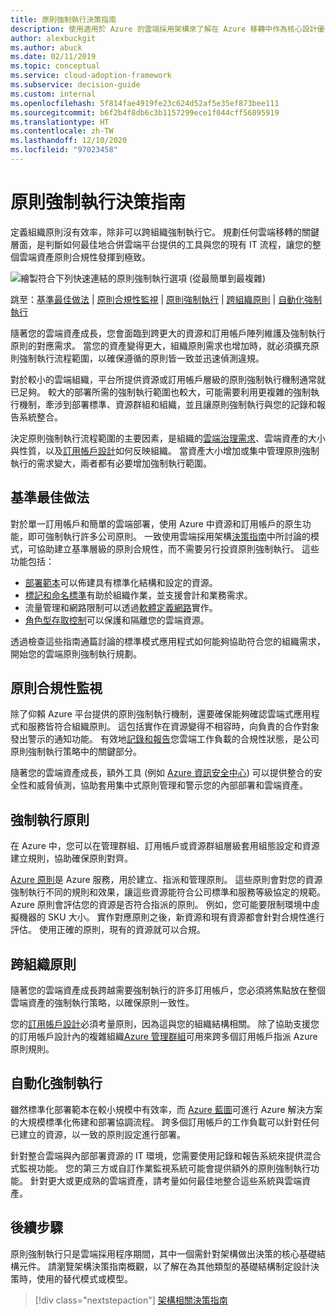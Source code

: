 ```yaml
---
title: 原則強制執行決策指南
description: 使用適用於 Azure 的雲端採用架構來了解在 Azure 移轉中作為核心設計優先事項的原則強制執行訂用帳戶。
author: alexbuckgit
ms.author: abuck
ms.date: 02/11/2019
ms.topic: conceptual
ms.service: cloud-adoption-framework
ms.subservice: decision-guide
ms.custom: internal
ms.openlocfilehash: 5f814fae4919fe23c624d52af5e35ef873bee111
ms.sourcegitcommit: b6f2b4f8db6c3b1157299ece1f044cff56895919
ms.translationtype: HT
ms.contentlocale: zh-TW
ms.lasthandoff: 12/10/2020
ms.locfileid: "97023458"
---
```

# <a name="policy-enforcement-decision-guide"></a>原則強制執行決策指南

定義組織原則沒有效率，除非可以跨組織強制執行它。 規劃任何雲端移轉的關鍵層面，是判斷如何最佳地合併雲端平台提供的工具與您的現有 IT 流程，讓您的整個雲端資產原則合規性發揮到極致。

![繪製符合下列快速連結的原則強制執行選項 (從最簡單到最複雜)](../../_images/decision-guides/decision-guide-policy-enforcement.png)

跳至：[基準最佳做法](#baseline-best-practices) | [原則合規性監視](#policy-compliance-monitoring) | [原則強制執行](#policy-enforcement) | [跨組織原則](#cross-organization-policy) | [自動化強制執行](#automated-enforcement)

隨著您的雲端資產成長，您會面臨到跨更大的資源和訂用帳戶陣列維護及強制執行原則的對應需求。 當您的資產變得更大，組織原則需求也增加時，就必須擴充原則強制執行流程範圍，以確保遵循的原則皆一致並迅速偵測違規。

對於較小的雲端組織，平台所提供資源或訂用帳戶層級的原則強制執行機制通常就已足夠。 較大的部署所需的強制執行範圍也較大，可能需要利用更複雜的強制執行機制，牽涉到部署標準、資源群組和組織，並且讓原則強制執行與您的記錄和報告系統整合。

決定原則強制執行流程範圍的主要因素，是組織的[雲端治理需求](../../govern/index.md)、雲端資產的大小與性質，以及[訂用帳戶設計](../subscriptions/index.md)如何反映組織。 當資產大小增加或集中管理原則強制執行的需求變大，兩者都有必要增加強制執行範圍。

## <a name="baseline-best-practices"></a>基準最佳做法

對於單一訂用帳戶和簡單的雲端部署，使用 Azure 中資源和訂用帳戶的原生功能，即可強制執行許多公司原則。 一致使用雲端採用架構[決策指南](../index.md)中所討論的模式，可協助建立基準層級的原則合規性，而不需要另行投資原則強制執行。 這些功能包括：

- [部署範本](../resource-consistency/index.md)可以佈建具有標準化結構和設定的資源。
- [標記和命名標準](../resource-tagging/index.md)有助於組織作業，並支援會計和業務需求。
- 流量管理和網路限制可以透過[軟體定義網路](../software-defined-network/index.md)實作。
- [角色型存取控制](../identity/index.md)可以保護和隔離您的雲端資源。

透過檢查這些指南通篇討論的標準模式應用程式如何能夠協助符合您的組織需求，開始您的雲端原則強制執行規劃。

## <a name="policy-compliance-monitoring"></a>原則合規性監視

除了仰賴 Azure 平台提供的原則強制執行機制，還要確保能夠確認雲端式應用程式和服務皆符合組織原則。 這包括實作在資源變得不相容時，向負責的合作對象發出警示的通知功能。 有效地[記錄和報告](../logging-and-reporting/index.md)您雲端工作負載的合規性狀態，是公司原則強制執行策略中的關鍵部分。

隨著您的雲端資產成長，額外工具 (例如 [Azure 資訊安全中心](/azure/security-center)) 可以提供整合的安全性和威脅偵測，協助套用集中式原則管理和警示您的內部部署和雲端資產。

## <a name="policy-enforcement"></a>強制執行原則

在 Azure 中，您可以在管理群組、訂用帳戶或資源群組層級套用組態設定和資源建立規則，協助確保原則對齊。

[Azure 原則](/azure/governance/policy/overview)是 Azure 服務，用於建立、指派和管理原則。 這些原則會對您的資源強制執行不同的規則和效果，讓這些資源能符合公司標準和服務等級協定的規範。 Azure 原則會評估您的資源是否符合指派的原則。 例如，您可能要限制環境中虛擬機器的 SKU 大小。 實作對應原則之後，新資源和現有資源都會針對合規性進行評估。 使用正確的原則，現有的資源就可以合規。

## <a name="cross-organization-policy"></a>跨組織原則

隨著您的雲端資產成長跨越需要強制執行的許多訂用帳戶，您必須將焦點放在整個雲端資產的強制執行策略，以確保原則一致性。

您的[訂用帳戶設計](../subscriptions/index.md)必須考量原則，因為這與您的組織結構相關。 除了協助支援您的訂用帳戶設計內的複雜組織[Azure 管理群組](../../ready/azure-best-practices/organize-subscriptions.md)可用來跨多個訂用帳戶指派 Azure 原則規則。

## <a name="automated-enforcement"></a>自動化強制執行

雖然標準化部署範本在較小規模中有效率，而 [Azure 藍圖](/azure/governance/blueprints/overview)可進行 Azure 解決方案的大規模標準化佈建和部署協調流程。 跨多個訂用帳戶的工作負載可以針對任何已建立的資源，以一致的原則設定進行部署。

針對整合雲端與內部部署資源的 IT 環境，您需要使用記錄和報告系統來提供混合式監視功能。 您的第三方或自訂作業監視系統可能會提供額外的原則強制執行功能。 針對更大或更成熟的雲端資產，請考量如何最佳地整合這些系統與雲端資產。

## <a name="next-steps"></a>後續步驟

原則強制執行只是雲端採用程序期間，其中一個需針對架構做出決策的核心基礎結構元件。 請瀏覽架構決策指南概觀，以了解在為其他類型的基礎結構制定設計決策時，使用的替代模式或模型。

> [!div class="nextstepaction"]
> [架構相關決策指南](../index.md)

